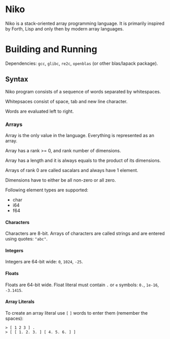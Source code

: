 # Niko

Niko is a stack-oriented array programming language. 
It is primarily inspired by Forth, Lisp and only then by modern array languages. 

# Building and Running

Dependencies: `gcc`, `glibc`, `re2c`, `openblas` (or other blas/lapack package).

## Syntax

Niko program consists of a sequence of words separated by whitespaces. 

Whitepsaces consist of space, tab and new line character.

Words are evaluated left to right.

### Arrays

Array is the only value in the language. Everything is represented as an array.

Array has a rank >= 0, and rank number of dimensions. 

Array has a length and it is always equals to the product of its dimensions. 

Arrays of rank 0 are called sacalars and always have 1 element. 

Dimensions have to either be all non-zero or all zero. 

Following element types are supported:
- char
- i64
- f64


#### Characters

Characters are 8-bit. 
Arrays of characters are called strings and are entered using quotes: `"abc"`.

#### Integers

Integers are 64-bit wide: `0`, `1024`, `-25`.

#### Floats

Floats are 64-bit wide. Float literal must contain `.` or `e` symbols:
`0.`, `1e-16`, `-3.1415`.

#### Array Literals

To create an array literal use `[` `]` words to enter them (remember the spaces):

```
> [ 1 2 3 ] .
> [ [ 1. 2. 3. ] [ 4. 5. 6. ] ]
```

